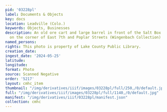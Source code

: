 ```yaml
---
pid: '03228pl'
label: Documents & Objects
key: docs
location: Leadville (Colo.)
keywords: Objects, Businesses
description: An old ore cart and large barrel in front of the Salt Box Antique Shop
  on the corner of East 7th and Poplar Streets (Wingenbach Collection)
named_persons: 
rights: This photo is property of Lake County Public Library.
creation_date: 
ingest_date: '2024-05-25'
latitude: 
longitude: 
format: Photo
source: Scanned Negative
order: '5217'
layout: cmhc_item
thumbnail: "/img/derivatives/iiif/images/03228pl/full/250,/0/default.jpg"
full: "/img/derivatives/iiif/images/03228pl/full/1140,/0/default.jpg"
manifest: "/img/derivatives/iiif/03228pl/manifest.json"
collection: cmhc
---
```


